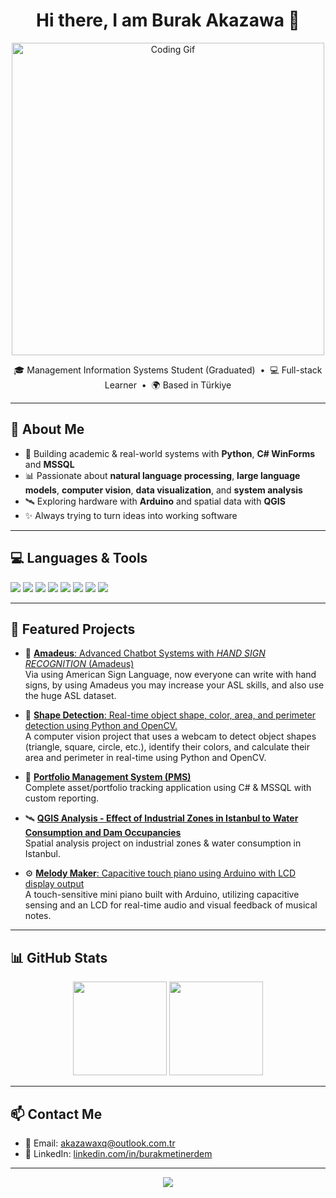<h1 align="center">Hi there, I am Burak Akazawa 👋</h1>

<p align="center">
  <img src="https://i.pinimg.com/originals/1f/0b/d5/1f0bd50dcf6befbf40217d62f5117031.gif" width="500" alt="Coding Gif" />
</p>

<p align="center">
  🎓 Management Information Systems Student (Graduated) &nbsp;•&nbsp;
  💻 Full-stack Learner &nbsp;•&nbsp;
  🌍 Based in Türkiye
</p>

---

## 🧠 About Me

- 💼 Building academic & real-world systems with **Python**, **C# WinForms** and **MSSQL**
- 📊 Passionate about **natural language processing**, **large language models**, **computer vision**, **data visualization**, and **system analysis**
- 🛰️ Exploring hardware with **Arduino** and spatial data with **QGIS**
- ✨ Always trying to turn ideas into working software

---

## 💻 Languages & Tools

<p align="left">
  <img src="https://img.shields.io/badge/C%23-239120?style=for-the-badge&logo=c-sharp&logoColor=white" />
  <img src="https://img.shields.io/badge/.NET-512BD4?style=for-the-badge&logo=dotnet&logoColor=white" />
  <img src="https://img.shields.io/badge/Microsoft%20SQL%20Server-CC2927?style=for-the-badge&logo=microsoftsqlserver&logoColor=white" />
  <img src="https://img.shields.io/badge/Python-3776AB?style=for-the-badge&logo=python&logoColor=white" />
  <img src="https://img.shields.io/badge/Java-ED8B00?style=for-the-badge&logo=java&logoColor=white" />
  <img src="https://img.shields.io/badge/Arduino-00979D?style=for-the-badge&logo=arduino&logoColor=white" />
  <img src="https://img.shields.io/badge/QGIS-589632?style=for-the-badge&logo=qgis&logoColor=white" />
  <img src="https://img.shields.io/badge/GitHub-181717?style=for-the-badge&logo=github&logoColor=white" />
</p>

---

## 📂 Featured Projects
- 👾 [**Amadeus**: Advanced Chatbot Systems with *HAND SIGN RECOGNITION* (Amadeus)](#)  
  Via using American Sign Language, now everyone can write with hand signs, by using Amadeus you may increase your ASL skills, and also use the huge ASL dataset.
  
- 🌆 [**Shape Detection**: Real-time object shape, color, area, and perimeter detection using Python and OpenCV.](https://github.com/AkazawaxQ/ShapeDetector)  
  A computer vision project that uses a webcam to detect object shapes (triangle, square, circle, etc.), identify their colors, and calculate their area and perimeter in real-time using Python and OpenCV.

- 🔐 [**Portfolio Management System (PMS)**](https://github.com/AkazawaxQ/PortfolioMS)  
  Complete asset/portfolio tracking application using C# & MSSQL with custom reporting.

- 🛰️ [**QGIS Analysis - Effect of Industrial Zones in Istanbul to Water Consumption and Dam Occupancies** ](https://github.com/AkazawaxQ/EffectOfIndustrialZones)  
  Spatial analysis project on industrial zones & water consumption in Istanbul.

- ⚙️ [**Melody Maker**: Capacitive touch piano using Arduino with LCD display output](https://github.com/AkazawaxQ/MelodyMaker)  
  A touch-sensitive mini piano built with Arduino, utilizing capacitive sensing and an LCD for real-time audio and visual feedback of musical notes.
  

---

## 📊 GitHub Stats

<p align="center">
  <img src="https://github-readme-stats.vercel.app/api?username=AkazawaxQ&show_icons=true&theme=github_dark&hide_border=true&cache_seconds=60" height="150"/>
  <img src="https://github-readme-stats.vercel.app/api/top-langs/?username=AkazawaxQ&layout=compact&theme=github_dark&hide_border=true&cache_seconds=60" height="150"/>
</p>

---

## 📫 Contact Me

- 💌 Email: akazawaxq@outlook.com.tr
- 🔗 LinkedIn: [linkedin.com/in/burakmetinerdem](https://linkedin.com/in/burakmetinerdem)

---

<p align="center">
  <img src="https://capsule-render.vercel.app/api?type=waving&color=0:5e60ce,100:7209b7&height=120&section=footer" />
</p>
